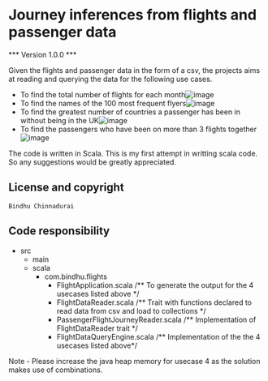 # Journey inferences from flights and passenger data

*** Version 1.0.0 ***

Given the flights and passenger data in the form of a csv, the projects aims at reading and querying the data for the following use cases.

- To find the total number of flights for each month![image](https://user-images.githubusercontent.com/39429634/123937614-4029d980-d98e-11eb-9c3d-b63b71dc1da3.png)
- To find the names of the 100 most frequent flyers![image](https://user-images.githubusercontent.com/39429634/123937690-559f0380-d98e-11eb-8ed5-3817d407a65c.png)
- To find the greatest number of countries a passenger has been in without being in the UK![image](https://user-images.githubusercontent.com/39429634/123937841-7cf5d080-d98e-11eb-8e99-dd1656b2ec5e.png)
- To find the passengers who have been on more than 3 flights together![image](https://user-images.githubusercontent.com/39429634/123937876-87b06580-d98e-11eb-9d76-e41b65eae77d.png)


The code is written in Scala. This is my first attempt in writting scala code. So any suggestions would be greatly appreciated.

## License and copyright
    Bindhu Chinnadurai
  
## Code responsibility
- src
  -  main
    - scala
      - com.bindhu.flights
        - FlightApplication.scala /** To generate the output for the 4 usecases listed above */
        - FlightDataReader.scala /** Trait with functions declared to read data from csv and load to collections */
        - PassengerFlightJourneyReader.scala /** Implementation of FlightDataReader trait */
        - FlightDataQueryEngine.scala /** Implementation of the the 4 usecases listed above*/


Note - Please increase the java heap memory for usecase 4 as the solution makes use of combinations.



